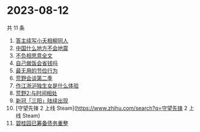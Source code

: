 # 2023-08-12

共 11 条

<!-- BEGIN -->
<!-- 最后更新时间 Sat Aug 12 2023 09:39:30 GMT+0800 (China Standard Time) -->

1. [答主续写小夭相柳同人](https://www.zhihu.com/search?q=答主续写小夭相柳同人)
1. [中国什么地方不会地震](https://www.zhihu.com/search?q=中国什么地方不会地震)
1. [不负相思意全文](https://www.zhihu.com/search?q=不负相思意全文)
1. [自己做饭会省钱吗](https://www.zhihu.com/search?q=自己做饭会省钱吗)
1. [最无用的节俭行为](https://www.zhihu.com/search?q=最无用的节俭行为)
1. [荒野会谈第二季](https://www.zhihu.com/search?q=荒野会谈第二季)
1. [作江浙沪独生女是什么体验](https://www.zhihu.com/search?q=作江浙沪独生女是什么体验)
1. [荒野2:与时间相处](https://www.zhihu.com/search?q=荒野2:与时间相处)
1. [新冠「三阳」陆续出现](https://www.zhihu.com/search?q=新冠「三阳」陆续出现)
1. [守望先锋 2 上线 Steam](https://www.zhihu.com/search?q=守望先锋 2 上线 Steam)
1. [碧桂园已筹备债务重整](https://www.zhihu.com/search?q=碧桂园已筹备债务重整)

<!-- END -->
